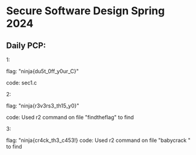 # Secure Software Design Spring 2024

## Daily PCP:
 1: 
   
flag: "ninja{du5t_0ff_y0ur_C}"
   
code: sec1.c

 
 2: 
   
   flag: "ninja{r3v3rs3_th15_y0}"
  
   code: Used r2 command on file "findtheflag" to find
 
 
 3:
  
   flag: "ninja{cr4ck_th3_c453!}
   code: Used r2 command on file "babycrack " to find
